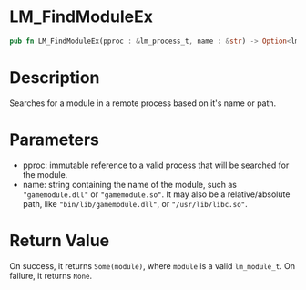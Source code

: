 # LM_FindModuleEx

```rust
pub fn LM_FindModuleEx(pproc : &lm_process_t, name : &str) -> Option<lm_module_t>
```

# Description

Searches for a module in a remote process based on it's name or path.

# Parameters

- pproc: immutable reference to a valid process that will be searched for the module.
- name: string containing the name of the module, such as `"gamemodule.dll"` or `"gamemodule.so"`. It may also be a relative/absolute path, like `"bin/lib/gamemodule.dll"`, or `"/usr/lib/libc.so"`.

# Return Value

On success, it returns `Some(module)`, where `module` is a valid `lm_module_t`. On failure, it returns `None`.

